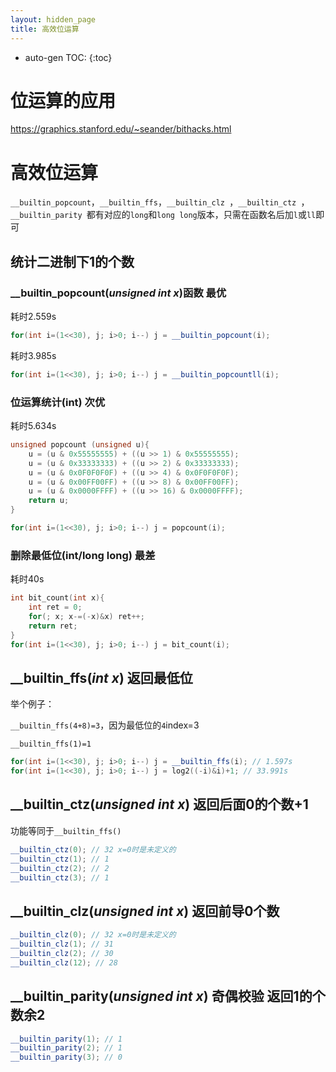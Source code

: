 ```yaml
---
layout: hidden_page
title: 高效位运算
---
```


* auto-gen TOC:
{:toc}
# 位运算的应用

https://graphics.stanford.edu/~seander/bithacks.html



# 高效位运算

`__builtin_popcount`，`__builtin_ffs`，` __builtin_clz  `，` __builtin_ctz  `，` __builtin_parity  `都有对应的`long`和`long long`版本，只需在函数名后加`l`或`ll`即可



## 统计二进制下1的个数

### __builtin_popcount(*unsigned int x*)函数 最优

耗时2.559s

```c++
for(int i=(1<<30), j; i>0; i--) j = __builtin_popcount(i);
```

耗时3.985s

```c++
for(int i=(1<<30), j; i>0; i--) j = __builtin_popcountll(i);
```

### 位运算统计(int) 次优

耗时5.634s

```c++
unsigned popcount (unsigned u){
    u = (u & 0x55555555) + ((u >> 1) & 0x55555555);
    u = (u & 0x33333333) + ((u >> 2) & 0x33333333);
    u = (u & 0x0F0F0F0F) + ((u >> 4) & 0x0F0F0F0F);
    u = (u & 0x00FF00FF) + ((u >> 8) & 0x00FF00FF);
    u = (u & 0x0000FFFF) + ((u >> 16) & 0x0000FFFF);
    return u;
}

for(int i=(1<<30), j; i>0; i--) j = popcount(i);
```

### 删除最低位(int/long long) 最差

耗时40s

```c++
int bit_count(int x){
    int ret = 0;
    for(; x; x-=(-x)&x) ret++;
    return ret;
}
for(int i=(1<<30), j; i>0; i--) j = bit_count(i);
```



## __builtin_ffs(*int x*) 返回最低位

举个例子：

`__builtin_ffs(4+8)=3`，因为最低位的`4`index=3

`__builtin_ffs(1)=1`

```c++
for(int i=(1<<30), j; i>0; i--) j = __builtin_ffs(i); // 1.597s
for(int i=(1<<30), j; i>0; i--) j = log2((-i)&i)+1; // 33.991s
```



## __builtin_ctz(*unsigned int x*) 返回后面0的个数+1

功能等同于`__builtin_ffs()`

```c++
__builtin_ctz(0); // 32 x=0时是未定义的
__builtin_ctz(1); // 1
__builtin_ctz(2); // 2
__builtin_ctz(3); // 1
```



##  __builtin_clz(*unsigned int x*) 返回前导0个数

```c++
__builtin_clz(0); // 32 x=0时是未定义的
__builtin_clz(1); // 31
__builtin_clz(2); // 30
__builtin_clz(12); // 28
```



## __builtin_parity(*unsigned int x*) 奇偶校验 返回1的个数余2

```c++
__builtin_parity(1); // 1
__builtin_parity(2); // 1
__builtin_parity(3); // 0
```


